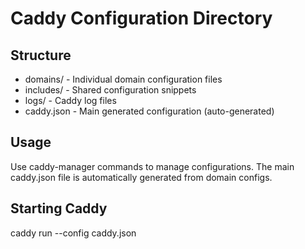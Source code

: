 # Caddy Configuration Directory

## Structure
- domains/     - Individual domain configuration files
- includes/    - Shared configuration snippets  
- logs/        - Caddy log files
- caddy.json   - Main generated configuration (auto-generated)

## Usage
Use caddy-manager commands to manage configurations.
The main caddy.json file is automatically generated from domain configs.

## Starting Caddy
caddy run --config caddy.json
